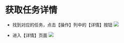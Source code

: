 

# 获取任务详情

- 找到对应的任务，点击【操作】列中的【详情】按钮
![](http://udts-doc.cn-bj.ufileos.com/config001.png)

- 进入【详情】页面
![](http://udts-doc.cn-bj.ufileos.com/config002.png)

